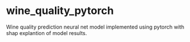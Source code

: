 # wine_quality_pytorch
 Wine quality prediction neural net model implemented using pytorch with shap explantion of model results. 


